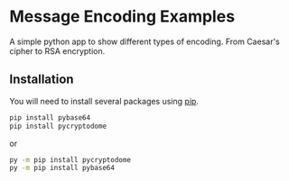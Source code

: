 # Message Encoding Examples

A simple python app to show different types of encoding. From Caesar's cipher to RSA encryption.

## Installation

You will need to install several packages using [pip](https://pip.pypa.io).

```bash
pip install pybase64
pip install pycryptodome
```

or

```bash
py -m pip install pycryptodome
py -m pip install pybase64
```